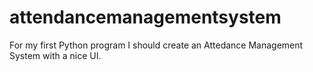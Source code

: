 # attendancemanagementsystem
For my first Python program I should create an Attedance Management System with a nice UI.
